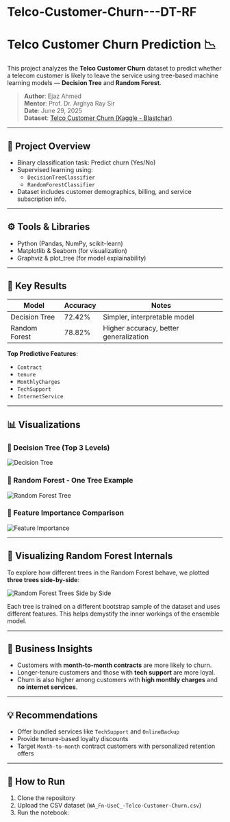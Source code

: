 # Telco-Customer-Churn---DT-RF

# Telco Customer Churn Prediction 📉

This project analyzes the **Telco Customer Churn** dataset to predict whether a telecom customer is likely to leave the service using tree-based machine learning models — **Decision Tree** and **Random Forest**.

> **Author**: Ejaz Ahmed  
> **Mentor**: Prof. Dr. Arghya Ray Sir  
> **Date**: June 29, 2025  
> **Dataset**: [Telco Customer Churn (Kaggle - Blastchar)](https://www.kaggle.com/datasets/blastchar/telco-customer-churn)

---

## 📁 Project Overview

- Binary classification task: Predict churn (Yes/No)
- Supervised learning using:
  - `DecisionTreeClassifier`
  - `RandomForestClassifier`
- Dataset includes customer demographics, billing, and service subscription info.

---

## ⚙️ Tools & Libraries

- Python (Pandas, NumPy, scikit-learn)
- Matplotlib & Seaborn (for visualization)
- Graphviz & plot_tree (for model explainability)

---

## 🧠 Key Results

| Model           | Accuracy | Notes                                     |
|----------------|----------|-------------------------------------------|
| Decision Tree  | 72.42%   | Simpler, interpretable model              |
| Random Forest  | 78.82%   | Higher accuracy, better generalization    |

**Top Predictive Features**:
- `Contract`
- `tenure`
- `MonthlyCharges`
- `TechSupport`
- `InternetService`

---

## 📊 Visualizations

### 🌳 Decision Tree (Top 3 Levels)
![Decision Tree](images/decision_tree.png)

### 🌲 Random Forest - One Tree Example
![Random Forest Tree](images/random_forest_tree_0.png)

### 🔀 Feature Importance Comparison
![Feature Importance](images/feature_importance_comparison.png)

---

## 🌲 Visualizing Random Forest Internals

To explore how different trees in the Random Forest behave, we plotted **three trees side-by-side**:

![Random Forest Trees Side by Side](images/random_forest_trees.png)

Each tree is trained on a different bootstrap sample of the dataset and uses different features. This helps demystify the inner workings of the ensemble model.

---

## 📌 Business Insights

- Customers with **month-to-month contracts** are more likely to churn.
- Longer-tenure customers and those with **tech support** are more loyal.
- Churn is also higher among customers with **high monthly charges** and **no internet services**.

---

## 💡 Recommendations

- Offer bundled services like `TechSupport` and `OnlineBackup`
- Provide tenure-based loyalty discounts
- Target `Month-to-month` contract customers with personalized retention offers

---

## 🔧 How to Run

1. Clone the repository
2. Upload the CSV dataset (`WA_Fn-UseC_-Telco-Customer-Churn.csv`)
3. Run the notebook:
